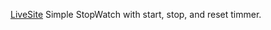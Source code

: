 
[LiveSite]( https://danielshaqfeh.github.io/StopWatch/) Simple StopWatch with start, stop, and reset timmer.  
